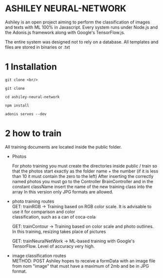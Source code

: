 # ASHILEY NEURAL-NETWORK

Ashiley is an open project aiming to perform the classification of images and texts with ML 100% in Javascript.
Every system runs under Node.js and the Adonis.js framework along with Google's TensorFlow.js.

The entire system was designed not to rely on a database.
All templates and files are stored in binaries or .txt

# 1 Installation
```
git clone <br/>
```
```
git clone 
```
```
cd ashiley-neural-network
```
```
npm install
```
```
adonis serves --dev
```
# 2 how to train

All training documents are located inside the public folder.

* Photos

  For photo training you must create the directories inside public / train so that the photos start exactly as the folder name + the number (if it is less than 10 it must contain the zero to the left)
  After inserting the correctly named photos you must go to the Controller BrainController and in the constant className insert the name of the new training class into the array
 In this version only JPG formats are allowed.
 
 * photo training routes <br/>
   GET: trainRGB -> Training based on RGB color scale.
   It is advisable to use it for comparison and color <br/>
   classification, such as a can of coca-cola

   GET: trainContour -> Training based on color scale and
   photo outlines. In this training, resizing takes place
   of pictures
   
   GET: trainNeuralNetWork -> ML-based training with
   Google's TensorFlow. Level of accuracy very high.


* image classification routes <br/>
   METHOD: POST
   Ashiley hopes to receive a formData with an image file from
   nom "image" that must have a maximum of 2mb and be in JPG format.
